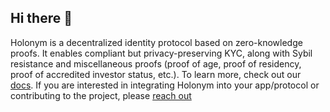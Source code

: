## Hi there 👋

Holonym is a decentralized identity protocol based on zero-knowledge proofs. It enables compliant but privacy-preserving KYC, along with Sybil resistance and miscellaneous proofs (proof of age, proof of residency, proof of accredited investor status, etc.). To learn more, check out our 
[docs](https://docs.holonym.id). 
If you are interested in integrating Holonym into your app/protocol or contributing to the project, please [reach out](mailto:hello@holonym.id)

<!--

**Here are some ideas to get you started:**

🙋‍♀️ A short introduction - what is your organization all about?
🌈 Contribution guidelines - how can the community get involved?
👩‍💻 Useful resources - where can the community find your docs? Is there anything else the community should know?
🍿 Fun facts - what does your team eat for breakfast?
🧙 Remember, you can do mighty things with the power of [Markdown](https://docs.github.com/github/writing-on-github/getting-started-with-writing-and-formatting-on-github/basic-writing-and-formatting-syntax)
-->
